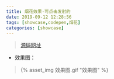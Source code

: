 ```yaml
---
title: 烟花效果-可点击发射的
date: 2019-09-12 12:28:56
tags: [showcase,codepen,烟花]
categories: [showcase]
---
```


> [源码网址](https://codepen.io/jackrugile/pen/acAgx?q=Fireworks&limit=all&type=type-pens)

-  效果图：
  > {% asset_img 效果图.gif "效果图" %}
